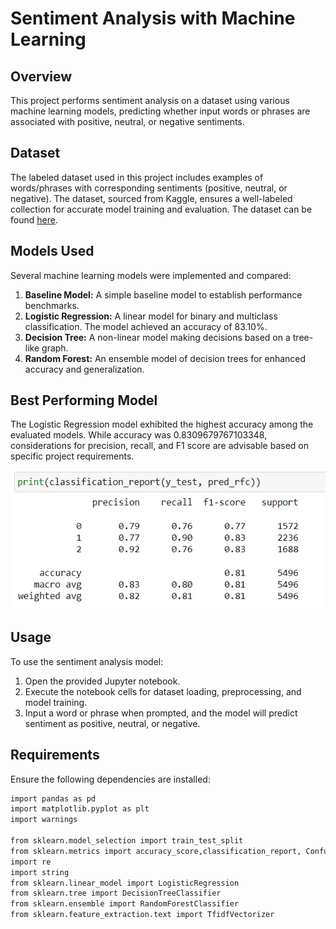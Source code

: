 # Sentiment Analysis with Machine Learning

## Overview
This project performs sentiment analysis on a dataset using various machine learning models, predicting whether input words or phrases are associated with positive, neutral, or negative sentiments.

## Dataset
The labeled dataset used in this project includes examples of words/phrases with corresponding sentiments (positive, neutral, or negative). The dataset, sourced from Kaggle, ensures a well-labeled collection for accurate model training and evaluation. The dataset can be found [here](https://www.kaggle.com/datasets/abhi8923shriv/sentiment-analysis-dataset?resource=download).

## Models Used
Several machine learning models were implemented and compared:

1. **Baseline Model:** A simple baseline model to establish performance benchmarks.
2. **Logistic Regression:** A linear model for binary and multiclass classification. The model achieved an accuracy of 83.10%.
3. **Decision Tree:** A non-linear model making decisions based on a tree-like graph.
4. **Random Forest:** An ensemble model of decision trees for enhanced accuracy and generalization.

## Best Performing Model
The Logistic Regression model exhibited the highest accuracy among the evaluated models. While accuracy was 0.8309679767103348, considerations for precision, recall, and F1 score are advisable based on specific project requirements.

![Logistic Regression Accuracy](Logistic_regression_accuracy.png)

## Usage
To use the sentiment analysis model:

1. Open the provided Jupyter notebook.
2. Execute the notebook cells for dataset loading, preprocessing, and model training.
3. Input a word or phrase when prompted, and the model will predict sentiment as positive, neutral, or negative.

## Requirements
Ensure the following dependencies are installed:

```bash
import pandas as pd
import matplotlib.pyplot as plt
import warnings

from sklearn.model_selection import train_test_split
from sklearn.metrics import accuracy_score,classification_report, ConfusionMatrixDisplay
import re
import string
from sklearn.linear_model import LogisticRegression
from sklearn.tree import DecisionTreeClassifier
from sklearn.ensemble import RandomForestClassifier
from sklearn.feature_extraction.text import TfidfVectorizer
